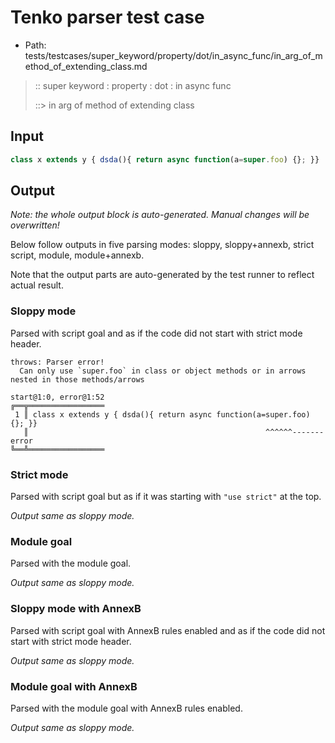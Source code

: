 # Tenko parser test case

- Path: tests/testcases/super_keyword/property/dot/in_async_func/in_arg_of_method_of_extending_class.md

> :: super keyword : property : dot : in async func
>
> ::> in arg of method of extending class

## Input

`````js
class x extends y { dsda(){ return async function(a=super.foo) {}; }}
`````

## Output

_Note: the whole output block is auto-generated. Manual changes will be overwritten!_

Below follow outputs in five parsing modes: sloppy, sloppy+annexb, strict script, module, module+annexb.

Note that the output parts are auto-generated by the test runner to reflect actual result.

### Sloppy mode

Parsed with script goal and as if the code did not start with strict mode header.

`````
throws: Parser error!
  Can only use `super.foo` in class or object methods or in arrows nested in those methods/arrows

start@1:0, error@1:52
╔══╦═════════════════
 1 ║ class x extends y { dsda(){ return async function(a=super.foo) {}; }}
   ║                                                     ^^^^^^------- error
╚══╩═════════════════

`````

### Strict mode

Parsed with script goal but as if it was starting with `"use strict"` at the top.

_Output same as sloppy mode._

### Module goal

Parsed with the module goal.

_Output same as sloppy mode._

### Sloppy mode with AnnexB

Parsed with script goal with AnnexB rules enabled and as if the code did not start with strict mode header.

_Output same as sloppy mode._

### Module goal with AnnexB

Parsed with the module goal with AnnexB rules enabled.

_Output same as sloppy mode._
